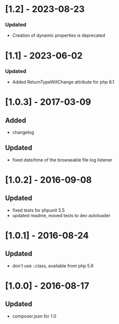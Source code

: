 # [1.2] - 2023-08-23
### Updated
- Creation of dynamic properties is deprecated
# [1.1] - 2023-06-02
### Updated
- Added ReturnTypeWillChange attribute for php 8.1
# [1.0.3] - 2017-03-09
## Added
- changelog
## Updated
- fixed date/time of the browseable file log listener

# [1.0.2] - 2016-09-08
## Updated
- fixed tests for phpunit 5.5
- updated readme, moved tests to dev autoloader

# [1.0.1] - 2016-08-24
## Updated
- don't use ::class, available from php 5.6

# [1.0.0] - 2016-08-17
## Updated
- composer.json for 1.0
